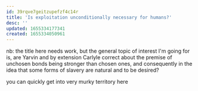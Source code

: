 ```yaml
---
id: 39rqve7geitzupefzf4c14r
title: 'Is exploitation unconditionally necessary for humans?'
desc: ''
updated: 1655334177341
created: 1655334050961
---
```


nb: the title here needs work, but the general topic of interest I'm going for is, are Yarvin and by extension Carlyle correct about the premise of unchosen bonds being stronger than chosen ones, and consequently in the idea that some forms of slavery are natural and to be desired?

you can quickly get into very murky territory here